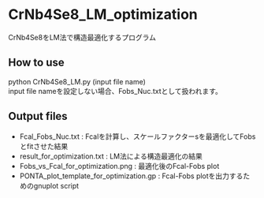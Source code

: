 # CrNb4Se8_LM_optimization
CrNb4Se8をLM法で構造最適化するプログラム
## How to use 
python CrNb4Se8_LM.py (input file name)  
input file nameを設定しない場合、Fobs_Nuc.txtとして扱われます。
## Output files
- Fcal_Fobs_Nuc.txt :
Fcalを計算し、スケールファクターsを最適化してFobsとfitさせた結果
- result_for_optimization.txt :
LM法による構造最適化の結果
- Fobs_vs_Fcal_for_optimization.png :
最適化後のFcal-Fobs plot
- PONTA_plot_template_for_optimization.gp :
Fcal-Fobs plotを出力するためのgnuplot script
